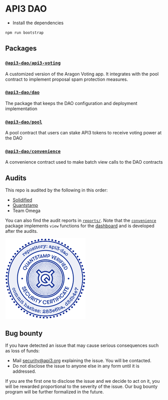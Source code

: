 # API3 DAO

- Install the dependencies
```sh
npm run bootstrap
```

## Packages

### [`@api3-dao/api3-voting`](/packages/api3-voting/README.md)

A customized version of the Aragon Voting app.
It integrates with the pool contract to implement proposal spam protection measures.

### [`@api3-dao/dao`](/packages/dao/README.md)

The package that keeps the DAO configuration and deployment implementation

### [`@api3-dao/pool`](/packages/pool/README.md)

A pool contract that users can stake API3 tokens to receive voting power at the DAO

### [`@api3-dao/convenience`](/packages/convenience/README.md)

A convenience contract used to make batch view calls to the DAO contracts

## Audits

This repo is audited by the following in this order:
- [Solidified](https://github.com/solidified-platform/audits/blob/2bfe9e613c69333ba0abe4b262579b2540619780/Audit%20Report%20-%20API3DAO%20%20%5B15.04.2021%5D.pdf)
- [Quantstamp](https://certificate.quantstamp.com/full/api-3)
- Team Omega

You can also find the audit reports in [`reports/`](/reports).
Note that the [`convenience`](https://github.com/api3dao/api3-dao/tree/main/packages/convenience) package implements `view` functions for the [dashboard](https://github.com/api3dao/api3-dao-dashboard/) and is developed after the audits.

[![QS audit seal](/reports/audit-seal-api3.png?raw=true)](https://certificate.quantstamp.com/full/api-3)



## Bug bounty

If you have detected an issue that may cause serious consequences such as loss of funds:
- Mail security@api3.org explaining the issue. You will be contacted.
- Do not disclose the issue to anyone else in any form until it is addressed.

If you are the first one to disclose the issue and we decide to act on it, you will be rewarded proportional to the severity of the issue.
Our bug bounty program will be further formalized in the future.
